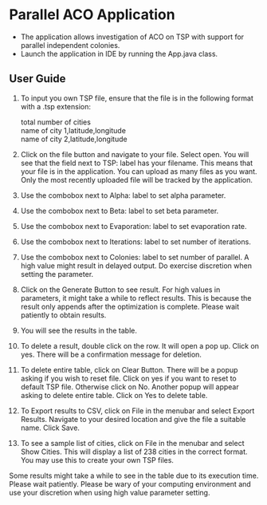 # Parallel ACO Application 
- The application allows investigation of ACO on TSP with support for parallel independent colonies. 
- Launch the application in IDE by running the App.java class. 

## User Guide
1. To input you own TSP file, ensure that the file is in the following format with a .tsp extension: 

    total number of cities\
    name of city 1,latitude,longitude\
    name of city 2,latitude,longitude

2. Click on the file button and navigate to your file. Select open. You will see that the field next to TSP: label has 
your filename. This means that your file is in the application. You can upload as many files as you want. Only the most
recently uploaded file will be tracked by the application. 

3. Use the combobox next to Alpha: label to set alpha parameter. 

4. Use the combobox next to Beta: label to set beta parameter. 

5. Use the combobox next to Evaporation: label to set evaporation rate.

6. Use the combobox next to Iterations: label to set number of iterations.

7. Use the combobox next to Colonies: label to set number of parallel. A high value might result in delayed output.
Do exercise discretion when setting the parameter. 

8. Click on the Generate Button to see result. For high values in parameters, it might take a while to reflect results. 
This is because the result only appends after the optimization is complete. Please wait patiently to obtain results.

9. You will see the results in the table. 

10. To delete a result, double click on the row. It will open a pop up. Click on yes. There will be a confirmation 
message for deletion. 

11. To delete entire table, click on Clear Button. There will be a popup asking if you wish to reset file. 
Click on yes if you want to reset to default TSP file. Otherwise click on No. 
Another popup will appear asking to delete entire table. Click on Yes to delete table. 

12. To Export results to CSV, click on File in the menubar and select Export Results. 
Navigate to your desired location and give the file a suitable name. Click Save. 

13. To see a sample list of cities, click on File in the menubar and select Show Cities. 
This will display a list of 238 cities in the correct format. You may use this to create your own TSP files. 

Some results might take a while to see in the table due to its execution time. Please wait patiently. 
Please be wary of your computing environment and use your discretion when using high value parameter setting. 


